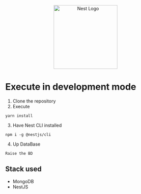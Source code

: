 <p align="center">
  <a href="http://nestjs.com/" target="blank"><img src="https://nestjs.com/img/logo-small.svg" width="200" alt="Nest Logo" /></a>
</p>

# Execute in development mode

1. Clone the repository
2. Execute

```
yarn install
```

3. Have Nest CLI installed

```
npm i -g @nestjs/cli 
```

4. Up DataBase

```
Raise the BD
```

## Stack used

* MongoDB
* NestJS
